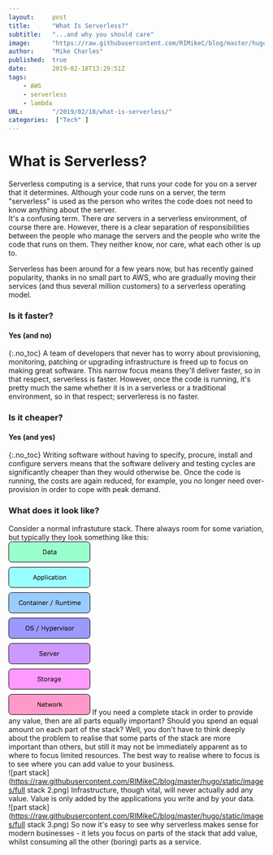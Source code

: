 ```yaml
---
layout:		post
title:		"What Is Serverless?"
subtitle:	"...and why you should care"
image:		"https://raw.githubusercontent.com/RIMikeC/blog/master/hugo/static/images/ldn.jpg"
author:		"Mike Charles"
published:	true
date:		2019-02-18T13:29:51Z
tags:
    - AWS
    - serverless
    - lambda
URL:		"/2019/02/18/what-is-serverless/"
categories:  ["Tech" ]
---
```



# What is Serverless?
Serverless computing is a service, that runs your code for you on a server that it determines.
Although your code runs on a server, the term "serverless" is used as the person who writes the code does not need to know anything about the server.  
It's a confusing term. There *are* servers in a serverless environment, of course there are. However, there is a clear separation of responsibilities between the people who manage the servers and the people who write the code that runs on them. They neither know, nor care, what each other is up to.
  
Serverless has been around for a few years now, but has recently gained popularity, thanks in no small part to AWS, who are gradually moving their services (and thus several million customers) to a serverless operating model.

### Is it faster?
#### Yes (and  no)
{:.no_toc}
A team of developers that never has to worry about provisioning, monitoring, patching or upgrading infrastructure is freed up to focus on making great software. This narrow focus means they'll deliver faster, so in that respect, serverless is faster. However, once the code is running, it's pretty much the same whether it is in a serverless or a traditional environment, so in that respect; serverleress is no faster.


### Is it cheaper?
#### Yes (and  yes)
{:.no_toc}
Writing software without having to specify, procure, install and configure servers means that the software delivery and testing cycles are significantly cheaper than they would otherwise be. Once the code is running, the costs are again reduced, for example, you no longer need over-provision in order to cope with peak demand.

### What does it look like?
Consider a normal infrastuture stack. There always room for some variation, but typically they look something like this:   
![full stack](https://raw.githubusercontent.com/RIMikeC/blog/master/hugo/static/images/fullstack.jpg)
If you need a complete stack in order to provide any value, then are all parts equally important? Should you spend an equal amount on each part of the stack? Well, you don't have to think deeply about the problem to realise that some parts of the stack are more important than others, but still it may not be immediately apparent as to where to focus limited resources. The best way to realise where to focus is to see where you can add value to your business.  
![part stack](https://raw.githubusercontent.com/RIMikeC/blog/master/hugo/static/images/full stack 2.png)
 Infrastructure, though vital, will never actually add any value. Value is only added by the applications you write and by your data.  
![part stack](https://raw.githubusercontent.com/RIMikeC/blog/master/hugo/static/images/full stack 3.png)
So now it's easy to see why serverless makes sense for modern businesses - it lets you focus on parts of the stack that add value, whilst consuming all the other (boring) parts as a service.  



